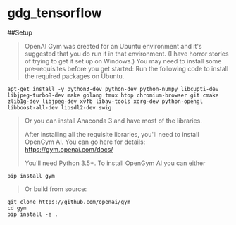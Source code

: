 # gdg_tensorflow


##Setup

>OpenAI Gym was created for an Ubuntu environment and it's suggested that you do run it in that environment. (I have horror stories of trying to get it set up on Windows.)
>You may need to install some pre-requisites before you get started:
>Run the following code to install the required packages on Ubuntu.
```
apt-get install -y python3-dev python-dev python-numpy libcupti-dev libjpeg-turbo8-dev make golang tmux htop chromium-browser git cmake zlib1g-dev libjpeg-dev xvfb libav-tools xorg-dev python-opengl libboost-all-dev libsdl2-dev swig
```
>Or you can install Anaconda 3 and have most of the libraries.
>
>After installing all the requisite libraries, you'll need to install OpenGym AI. You can go here for details: <a>https://gym.openai.com/docs/</a>
>
>You'll need Python 3.5+. To install OpenGym AI you can either
```
pip install gym
```
>
>Or build from source:
>
>
```
git clone https://github.com/openai/gym
cd gym
pip install -e .
```
>